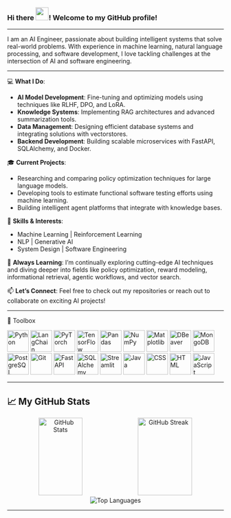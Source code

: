 ### Hi there <img src="https://raw.githubusercontent.com/MartinHeinz/MartinHeinz/master/wave.gif" width="30px">! Welcome to my GitHub profile!

---

I am an AI Engineer, passionate about building intelligent systems that solve real-world problems. With experience in machine learning, natural language processing, and software development, I love tackling challenges at the intersection of AI and software engineering.

---

💻 **What I Do**:

- **AI Model Development**: Fine-tuning and optimizing models using techniques like RLHF, DPO, and LoRA.
- **Knowledge Systems**: Implementing RAG architectures and advanced summarization tools.
- **Data Management**: Designing efficient database systems and integrating solutions with vectorstores.
- **Backend Development**: Building scalable microservices with FastAPI, SQLAlchemy, and Docker.

🎓 **Current Projects**:

- Researching and comparing policy optimization techniques for large language models.
- Developing tools to estimate functional software testing efforts using machine learning.
- Building intelligent agent platforms that integrate with knowledge bases.


🚀 **Skills & Interests**:

- Machine Learning | Reinforcement Learning
- NLP | Generative AI
- System Design | Software Engineering


🌱 **Always Learning**:
I’m continually exploring cutting-edge AI techniques and diving deeper into fields like policy optimization, reward modeling, informational retrieval, agentic workflows, and vector search.

📫 **Let’s Connect**:
Feel free to check out my repositories or reach out to collaborate on exciting AI projects!
<!--
<div style="display: flex; flex-wrap: wrap; gap: 10px; align-items: center; justify-content: center;">
  <a href="www.linkedin.com/in/16mehmet-emin-aydin/" target="_blank">
    <img src="https://github.com/devicons/devicon/blob/master/icons/linkedin/linkedin-original.svg" alt="LinkedIn" width="30" height="30"/>
  </a>
  <a href="https://huggingface.co/eminAydin/" target="_blank">
    <img src="https://huggingface.co/front/assets/huggingface_logo-noborder.svg" alt="Hugging Face" width="30" height="30"/>
  </a>
  <a href="https://www.kaggle.com/mehmeteminaydin/" target="_blank">
    <img src="https://github.com/devicons/devicon/blob/master/icons/kaggle/kaggle-original.svg" alt="Kaggle" width="30" height="30"/>
  </a>
</div>
-->
---



🧰 Toolbox
<div>
  <img src="https://cdn.jsdelivr.net/gh/devicons/devicon/icons/python/python-original.svg" alt="Python" title="Python" width="50" height="50"/>
  <img src="https://cdn.jsdelivr.net/gh/simple-icons/simple-icons/icons/langchain.svg" alt="LangChain" title="LangChain" width="50" height="50"/>
  <img src="https://cdn.jsdelivr.net/gh/devicons/devicon/icons/pytorch/pytorch-original.svg" alt="PyTorch" title="PyTorch" width="50" height="50"/>
  <img src="https://cdn.jsdelivr.net/gh/devicons/devicon/icons/tensorflow/tensorflow-original.svg" alt="TensorFlow" title="TensorFlow" width="50" height="50"/>
  <img src="https://cdn.jsdelivr.net/gh/devicons/devicon/icons/pandas/pandas-original.svg" alt="Pandas" title="Pandas" width="50" height="50"/>
  <img src="https://cdn.jsdelivr.net/gh/devicons/devicon/icons/numpy/numpy-original.svg" alt="NumPy" title="NumPy" width="50" height="50"/>
  <img src="https://cdn.jsdelivr.net/gh/devicons/devicon/icons/matplotlib/matplotlib-original.svg" alt="Matplotlib" title="Matplotlib" width="50" height="50"/>
  <img src="https://cdn.jsdelivr.net/gh/devicons/devicon/icons/dbeaver/dbeaver-original.svg" alt="DBeaver" title="DBeaver" width="50" height="50"/>
  <img src="https://cdn.jsdelivr.net/gh/devicons/devicon/icons/mongodb/mongodb-original.svg" alt="MongoDB" title="MongoDB" width="50" height="50"/>
  <img src="https://cdn.jsdelivr.net/gh/devicons/devicon/icons/postgresql/postgresql-original.svg" alt="PostgreSQL" title="PostgreSQL" width="50" height="50"/>
  <img src="https://cdn.jsdelivr.net/gh/devicons/devicon/icons/git/git-original.svg" alt="Git" title="Git" width="50" height="50"/>
  <img src="https://cdn.jsdelivr.net/gh/devicons/devicon/icons/fastapi/fastapi-original.svg" alt="FastAPI" title="FastAPI" width="50" height="50"/>
  <img src="https://cdn.jsdelivr.net/gh/devicons/devicon/icons/sqlalchemy/sqlalchemy-original.svg" alt="SQLAlchemy" title="SQLAlchemy" width="50" height="50"/>
  <img src="https://cdn.jsdelivr.net/gh/devicons/devicon/icons/streamlit/streamlit-original.svg" alt="Streamlit" title="Streamlit" width="50" height="50"/>
  <img src="https://cdn.jsdelivr.net/gh/devicons/devicon/icons/java/java-original.svg" alt="Java" title="Java" width="50" height="50"/>
  <img src="https://cdn.jsdelivr.net/gh/devicons/devicon/icons/css3/css3-original.svg" alt="CSS" title="CSS" width="50" height="50"/>
  <img src="https://cdn.jsdelivr.net/gh/devicons/devicon/icons/html5/html5-original.svg" alt="HTML" title="HTML" width="50" height="50"/>
  <img src="https://cdn.jsdelivr.net/gh/devicons/devicon/icons/javascript/javascript-original.svg" alt="JavaScript" title="JavaScript" width="50" height="50"/>
</div>

---

## &#x1f4c8; My GitHub Stats

<div align="center">
  <img src="https://github-readme-stats.vercel.app/api?username=mehmet-emin-aydin&theme=dark&hide_border=false&count_private=true&include_all_commits=true" alt="GitHub Stats" height="180" width="45%"/>
  <img src="https://nirzak-streak-stats.vercel.app/?user=mehmet-emin-aydin&theme=dark&hide_border=false" alt="GitHub Streak" height="180" width="50%"/>
  <img src="https://github-readme-stats.vercel.app/api/top-langs/?username=mehmet-emin-aydin&theme=dark&hide_border=rrue&include_all_commits=false&count_private=true&layout=compact" alt="Top Languages" height="auto" width="auto"/>
</div>

---

<!-- Proudly created with GPRM ( https://gprm.itsvg.in ) -->
<!--
**catalinpit/catalinpit** is a ✨ _special_ ✨ repository because its `README.md` (this file) appears on your GitHub profile.
Here are some ideas to get you started:
- 🔭 I’m currently working on ...
- 🌱 I’m currently learning ...
- 👯 I’m looking to collaborate on ...
- 🤔 I’m looking for help with ...
- 💬 Ask me about ...
- 📫 How to reach me: ...
